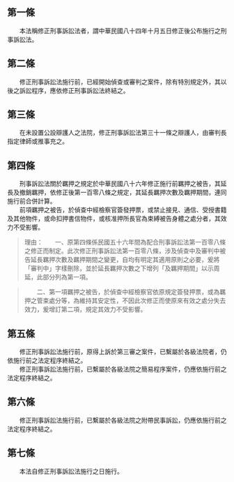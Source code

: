 第一條 
-------
　　本法稱修正刑事訴訟法者，謂中華民國八十四年十月五日修正後公布施行之刑事訴訟法。  


第二條 
-------
　　修正刑事訴訟法施行前，已經開始偵查或審判之案件，除有特別規定外，其以後之訴訟程序，應依修正刑事訴訟法終結之。  


第三條 
-------
　　在未設置公設辯護人之法院，修正刑事訴訟法第三十一條之辯護人，由審判長指定律師或推事充之。  


第四條 
-------
　　刑事訴訟法關於羈押之規定於中華民國八十六年修正施行前羈押之被告，其延長及撤銷羈押，依修正後第一百零八條之規定，其延長羈押次數及羈押期間，連同施行前合併計算。  
　　前項羈押之被告，於偵查中經檢察官簽發押票，或禁止接見、通信、受授書籍及其他物件，或命扣押書信物件，或核准押所長官為束縛被告身體之處分者，其效力不受影響。  
> 理由：　　一、原第四條係民國五十六年間為配合刑事訴訟法第一百零八條之修正而制定。此次修正刑事訴訟法第一百零八條，涉及偵查中及審判中被告延長羈押次數及羈押期間之變更，自均有明定其適用原則之必要，爰將「審判中」字樣刪除，並於延長羈押次數之下增列「及羈押期間」以示周延，此部分列為第一項。

> 　　二、第一項羈押之被告，於偵查中經檢察官依原規定簽發押票，或為羈押之管束處分等，為維持其安定性，不因此次修正而使原來有效之處分失去效力，爰增訂第二項，規定其效力不受影響。



第五條 
-------
　　修正刑事訴訟法施行前，原得上訴於第三審之案件，已繫屬於各級法院者，仍依施行前之法定程序終結之。  
　　修正刑事訴訟法施行前，已繫屬於各級法院之簡易程序案件，仍應依施行前之法定程序終結之。  


第六條 
-------
　　修正刑事訴訟法施行前，已繫屬於各級法院之附帶民事訴訟，仍應依施行前之法定程序終結之。  


第七條 
-------
　　本法自修正刑事訴訟法施行之日施行。